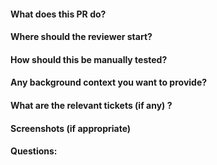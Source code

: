 #### What does this PR do?
#### Where should the reviewer start?
#### How should this be manually tested?
#### Any background context you want to provide?
#### What are the relevant tickets (if any) ?
#### Screenshots (if appropriate)
#### Questions:
